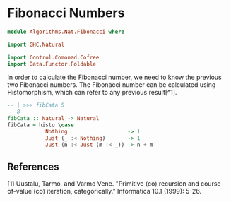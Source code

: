 # Fibonacci Numbers

```hs
module Algorithms.Nat.Fibonacci where

import GHC.Natural

import Control.Comonad.Cofree
import Data.Functor.Foldable
```

In order to calculate the Fibonacci number, we need to know the previous two Fibonacci numbers. The Fibonacci number can be calculated using Histomorphism, which can refer to any previous result[^1].

```hs
-- | >>> fibCata 5
-- 8
fibCata :: Natural -> Natural
fibCata = histo \case
            Nothing                   -> 1
            Just (_ :< Nothing)       -> 1
            Just (n :< Just (m :< _)) -> n + m
```

## References
[1] Uustalu, Tarmo, and Varmo Vene. "Primitive (co) recursion and course-of-value (co) iteration, categorically." Informatica 10.1 (1999): 5-26.
